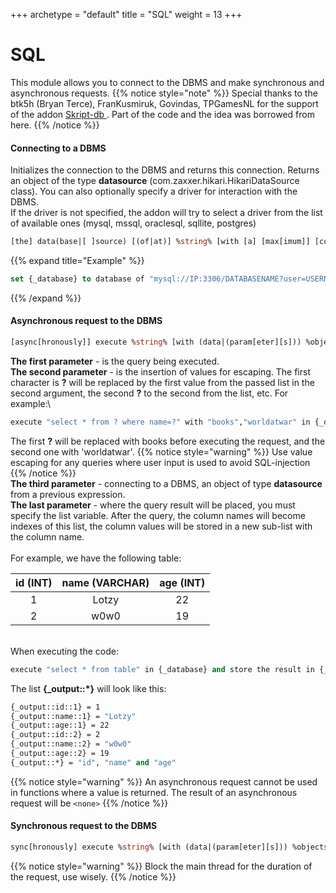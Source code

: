 +++
archetype = "default"
title = "SQL"
weight = 13
+++
# SQL
This module allows you to connect to the DBMS and make synchronous and asynchronous requests.
{{% notice style="note" %}}
Special thanks to the btk5h (Bryan Terce), FranKusmiruk, Govindas, TPGamesNL for the support of the addon [Skript-db <i class="fas fa-link"></i>](https://forums.skunity.com/resources/skript-db-updated.1261/). Part of the code and the idea was borrowed from here.
{{% /notice %}}

#### Connecting to a DBMS
Initializes the connection to the DBMS and returns this connection.
Returns an object of the type **datasource** (com.zaxxer.hikari.HikariDataSource class).
You can also optionally specify a driver for interaction with the DBMS. \
If the driver is not specified, the addon will try to select a driver from the list of available ones (mysql, mssql, oraclesql, sqllite, postgres)
```vb
[the] data(base|[ ]source) [(of|at)] %string% [with [a] [max[imum]] [connection] life[ ]time of %timespan%] [(with|and) driver [class] [name] %-string%]
```

{{% expand title="Example" %}}
```vb
set {_database} to database of "mysql://IP:3306/DATABASENAME?user=USERNAME&password=PASSWORD&useSSL=false"
```
{{% /expand %}}

#### Asynchronous request to the DBMS
```vb
[async[hronously]] execute %string% [with (data|(param[eter][s])) %objects%] (in|on) %datasource% [and store [[the] (output|result)[s]] (to|in) [the] [var[iable]] %objects%]
```
**The first parameter** - is the query being executed.\
**The second parameter** - is the insertion of values for escaping. The first character is **?** will be replaced by the first value from the passed list in the second argument, the second **?** to the second from the list, etc. For example:\
```vb
execute "select * from ? where name=?" with "books","worldatwar" in {_database}
```

The first **?** will be replaced with books before executing the request, and the second one with 'worldatwar'.
{{% notice style="warning" %}}
Use value escaping for any queries where user input is used to avoid SQL-injection
{{% /notice %}}
\
**The third parameter** - connecting to a DBMS, an object of type **datasource** from a previous expression.
\
**The last parameter** - where the query result will be placed, you must specify the list variable. After the query, the column names will become indexes of this list, the column values will be stored in a new sub-list with the column name.
\
\
For example, we have the following table:

| id (INT) | name (VARCHAR) | age (INT) |
|:--------:|:--------------:|:---------:|
|    1     |     Lotzy      |     22    |
|    2     |     w0w0       |     19    |

\
When executing the code:
```vb
execute "select * from table" in {_database} and store the result in {_output::*}
```

The list **{_output::\*}** will look like this:
```vb
{_output::id::1} = 1  
{_output::name::1} = "Lotzy"  
{_output::age::1} = 22 
{_output::id::2} = 2  
{_output::name::2} = "w0w0"  
{_output::age::2} = 19
{_output::*} = "id", "name" and "age" 
```
{{% notice style="warning" %}}
An asynchronous request cannot be used in functions where a value is returned. The result of an asynchronous request will be `<none>` 
{{% /notice %}}
#### Synchronous request to the DBMS
```vb
sync[hronously] execute %string% [with (data|(param[eter][s])) %objects%] (in|on) %datasource% [and store [[the] (output|result)[s]] (to|in) [the] [var[iable]] %objects%]
```
{{% notice style="warning" %}}
Block the main thread for the duration of the request, use wisely.
{{% /notice %}}
